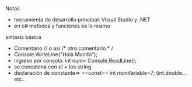 Notas
-  herramienta de desarrollo principal: Visual Studio y .NET 
-  en  c# metodos y funciones es lo mismo


sintaxis básica 
- Comentario // o asi /* otro comentario * /
- Console.WriteLine("Hola Mundo");
- ingreso por consola: int num=  Console.ReadLine();
- se concatena con el  + los string
- declaración de constante=>  ==const== int nomVariable=7; (int,double... etc..



